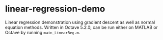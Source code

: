 # linear-regression-demo
Linear regression demonstration using gradient descent as well as normal equation methods.
Written in Octave 5.2.0, can be run either on MATLAB or Octave by running `main_LinearReg.m`.
